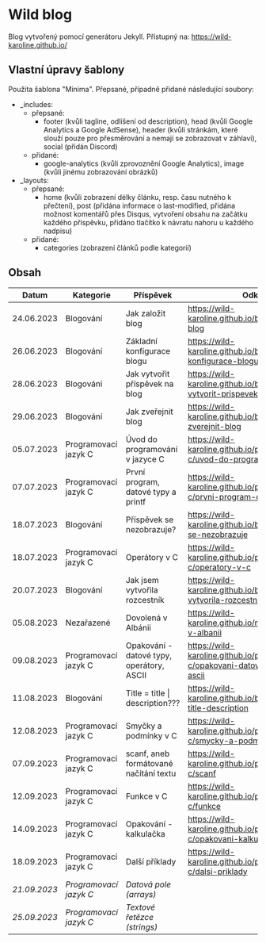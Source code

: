 # Wild blog

Blog vytvořený pomocí generátoru Jekyll. Přístupný na: https://wild-karoline.github.io/

## Vlastní úpravy šablony

Použita šablona "Minima". Přepsané, případně přidané následující soubory: 
- _includes:
  - přepsané:
    - footer (kvůli tagline, odlišení od description), head (kvůli Google Analytics a Google AdSense), header (kvůli stránkám, které slouží pouze pro přesměrování a nemají se zobrazovat v záhlaví), social (přidán Discord)
  - přidané:
    - google-analytics (kvůli zprovoznění Google Analytics), image (kvůli jinému zobrazování obrázků)
- _layouts:
  - přepsané:
    - home (kvůli zobrazení délky článku, resp. času nutného k přečtení), post (přidána informace o last-modified, přidána možnost komentářů přes Disqus, vytvoření obsahu na začátku každého příspěvku, přidáno tlačítko k návratu nahoru u každého nadpisu)
  - přidané:
    - categories (zobrazení článků podle kategorií)
   
## Obsah

| Datum | Kategorie | Příspěvek | Odkaz web | Odkaz Jekyll markdown |
| --- | --- | --- | --- | --- |
| 24.06.2023 | Blogování | Jak založit blog | https://wild-karoline.github.io/blogovani/jak-zalozit-blog | https://github.com/wild-karoline/wild-karoline.github.io/blob/master/docs/_posts/blogovani/2023-06-24-jak-zalozit-blog.markdown |
| 26.06.2023 | Blogování | Základní konfigurace blogu | https://wild-karoline.github.io/blogovani/zakladni-konfigurace-blogu | https://github.com/wild-karoline/wild-karoline.github.io/blob/master/docs/_posts/blogovani/2023-06-26-zakladni-konfigurace-blogu.markdown |
| 28.06.2023 | Blogování | Jak vytvořit příspěvek na blog | https://wild-karoline.github.io/blogovani/jak-vytvorit-prispevek-na-blog | https://github.com/wild-karoline/wild-karoline.github.io/blob/master/docs/_posts/blogovani/2023-06-28-jak-vytvorit-prispevek.markdown |
| 29.06.2023 | Blogování | Jak zveřejnit blog | https://wild-karoline.github.io/blogovani/jak-zverejnit-blog | https://github.com/wild-karoline/wild-karoline.github.io/blob/master/docs/_posts/blogovani/2023-06-29-jak-zverejnit-blog.markdown |
| 05.07.2023 | Programovací jazyk C | Úvod do programování v jazyce C | https://wild-karoline.github.io/programovaci-jazyk-c/uvod-do-programovani-v-jazyce-c | https://github.com/wild-karoline/wild-karoline.github.io/blob/master/docs/_posts/c/2023-07-05-uvod-do-programovani-v-jazyce-c.markdown | 
| 07.07.2023 | Programovací jazyk C | První program, datové typy a printf | https://wild-karoline.github.io/programovaci-jazyk-c/prvni-program-datove-typy-a-printf | https://github.com/wild-karoline/wild-karoline.github.io/blob/master/docs/_posts/c/2023-07-07-prvni-program-datove-typy-a-printf.markdown |
| 18.07.2023 | Blogování | Příspěvek se nezobrazuje? | https://wild-karoline.github.io/blogovani/prispevek-se-nezobrazuje | https://github.com/wild-karoline/wild-karoline.github.io/blob/master/docs/_posts/blogovani/2023-07-18-prispevek-se-nezobrazuje.markdown |
| 18.07.2023 | Programovací jazyk C | Operátory v C | https://wild-karoline.github.io/programovaci-jazyk-c/operatory-v-c | https://github.com/wild-karoline/wild-karoline.github.io/blob/master/docs/_posts/c/2023-07-18-operatory-v-c.markdown |
| 20.07.2023 | Blogování | Jak jsem vytvořila rozcestník | https://wild-karoline.github.io/blogovani/jak-jsem-vytvorila-rozcestnik | https://github.com/wild-karoline/wild-karoline.github.io/blob/master/docs/_posts/blogovani/2023-07-20-jak-jsem-vytvorila-rozcestnik.markdown |
| 05.08.2023 | Nezařazené | Dovolená v Albánii | https://wild-karoline.github.io/nezarazene/dovolena-v-albanii | https://github.com/wild-karoline/wild-karoline.github.io/blob/master/docs/_posts/nezarazene/2023-08-05-dovolena-v-albanii.markdown |
| 09.08.2023 | Programovací jazyk C | Opakování - datové typy, operátory, ASCII | https://wild-karoline.github.io/programovaci-jazyk-c/opakovani-datove-typy-operatory-ascii | https://github.com/wild-karoline/wild-karoline.github.io/blob/master/docs/_posts/c/2023-08-09-opakovani-datove-typy-operatory-ascii.markdown |
| 11.08.2023 | Blogování | Title = title \| description??? | https://wild-karoline.github.io/blogovani/title-tag-title-description | https://github.com/wild-karoline/wild-karoline.github.io/blob/master/docs/_posts/blogovani/2023-08-11-title-tag-title-description.markdown |
| 12.08.2023 | Programovací jazyk C | Smyčky a podmínky v C |https://wild-karoline.github.io/programovaci-jazyk-c/smycky-a-podminky | https://github.com/wild-karoline/wild-karoline.github.io/blob/master/docs/_posts/c/2023-08-12-smycky-a-podminky.markdown |
| 07.09.2023 | Programovací jazyk C | scanf, aneb formátované načítání textu | https://wild-karoline.github.io/programovaci-jazyk-c/scanf | https://github.com/wild-karoline/wild-karoline.github.io/blob/master/docs/_posts/c/2023-09-07-scanf.markdown |
| 12.09.2023 | Programovací jazyk C | Funkce v C | https://wild-karoline.github.io/programovaci-jazyk-c/funkce | https://github.com/wild-karoline/wild-karoline.github.io/blob/master/docs/_posts/c/2023-09-12-funkce.markdown |
| 14.09.2023 | Programovací jazyk C | Opakování - kalkulačka | https://wild-karoline.github.io/programovaci-jazyk-c/opakovani-kalkulacka | https://github.com/wild-karoline/wild-karoline.github.io/blob/master/docs/_posts/c/2023-09-14-opakovani-kalkulacka.markdown |
| 18.09.2023 | Programovací jazyk C | Další příklady | https://wild-karoline.github.io/programovaci-jazyk-c/dalsi-priklady | https://github.com/wild-karoline/wild-karoline.github.io/blob/master/docs/_posts/c/2023-09-18-dalsi-priklady.markdown |
| *21.09.2023* | *Programovací jazyk C* | *Datová pole (arrays)* | |
| *25.09.2023* | *Programovací jazyk C* | *Textové řetězce (strings)* | |
